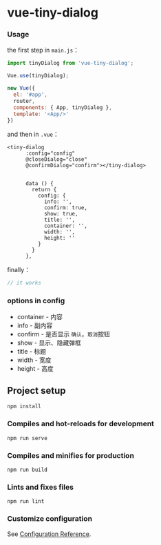 # vue-tiny-dialog

### Usage

the first step in `main.js`：

```js
import tinyDialog from 'vue-tiny-dialog';

Vue.use(tinyDialog);

new Vue({
  el: '#app',
  router,
  components: { App, tinyDialog },
  template: '<App/>'
})
```

and then in `.vue`：

```
<tiny-dialog
      :config="config"
      @closeDialog="close"
      @confirmDialog="confirm"></tiny-dialog>


      data () {
        return {
          config: {
            info: '',
            confirm: true,
            show: true,
            title: '',
            container: '',
            width: '',
            height: ''
          }
        }
      },
```

finally：

```js
// it works
```

### options in config

* container - 内容
* info - 副内容
* confirm - 是否显示 `确认`，`取消`按钮
* show - 显示、隐藏弹框
* title - 标题
* width - 宽度
* height - 高度

## Project setup
```
npm install
```

### Compiles and hot-reloads for development
```
npm run serve
```

### Compiles and minifies for production
```
npm run build
```

### Lints and fixes files
```
npm run lint
```

### Customize configuration
See [Configuration Reference](https://cli.vuejs.org/config/).
